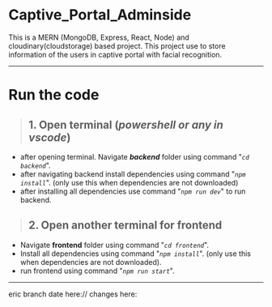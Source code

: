 # Captive_Portal_Adminside

This is a MERN (MongoDB, Express, React, Node) and cloudinary(cloudstorage) based project. This project use to store information of the users in captive portal with facial recognition.

---

# Run the code

> ## 1. Open terminal (_powershell or any in vscode_)

- after opening terminal. Navigate **_backend_** folder using command "_`cd backend`_".
- after navigating backend install dependencies using command "_`npm install`_". (only use this when dependencies are not downloaded)
- after installing all dependencies use command "_`npm run dev`_" to run backend.

> ## 2. Open another terminal for frontend

- Navigate **frontend** folder using command "_`cd frontend`_".
- Install all dependencies using command "_`npm install`_". (only use this when dependencies are not downloaded).
- run frontend using command "_`npm run start`_".

---
eric branch date here://
changes here: 
